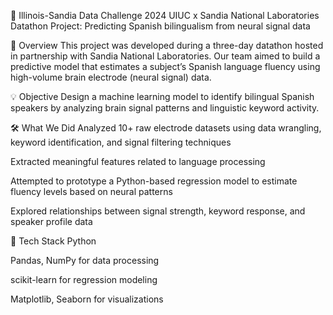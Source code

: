 🧠 Illinois-Sandia Data Challenge 2024 UIUC x Sandia National Laboratories Datathon Project: Predicting Spanish bilingualism from neural signal data

📌 Overview This project was developed during a three-day datathon hosted in partnership with Sandia National Laboratories. Our team aimed to build a predictive model that estimates a subject’s Spanish language fluency using high-volume brain electrode (neural signal) data.

💡 Objective Design a machine learning model to identify bilingual Spanish speakers by analyzing brain signal patterns and linguistic keyword activity.

🛠️ What We Did Analyzed 10+ raw electrode datasets using data wrangling, keyword identification, and signal filtering techniques

Extracted meaningful features related to language processing

Attempted to prototype a Python-based regression model to estimate fluency levels based on neural patterns

Explored relationships between signal strength, keyword response, and speaker profile data

🧰 Tech Stack Python

Pandas, NumPy for data processing

scikit-learn for regression modeling

Matplotlib, Seaborn for visualizations
